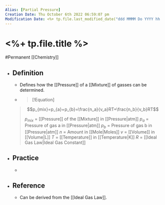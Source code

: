 ```yaml
---
Alias: [Partial Pressure]
Creation Date: Thu October 6th 2022 06:59:07 pm 
Modification Date: <%+ tp.file.last_modified_date("ddd MMMM Do YYYY hh:mm:ss a") %>
---
```

# <%+ tp.file.title %>
#Permanent [[Chemistry]]

- ## Definition
	- Defines how the [[Pressure]] of a [[Mixture]] of gasses can be determined.
	- > [!Equation]
	> $$p_{mix}=p_{a}+p_{b}=\frac{n_a}{v_a}RT+\frac{n_b}{v_b}RT$$
	> 
	> $p_{mix}$ = [[Pressure]] of the [[Mixture]] in [[Pressure|atm]]
	> $p_a$ = Pressure of gas a in [[Pressure|atm]]
	> $p_b$ = Pressure of gas b in [[Pressure|atm]]
	> $n$ = Amount in [[Mole|Moles]]
	> $v$ = [[Volume]] in [[Volume|L]]
	> $T$ = [[Temperature]] in [[Temperature|K]]
	> $R$ = [[Ideal Gas Law|Ideal Gas Constant]]
- ## Practice
	- 
- ## Reference
	- Can be derived from the [[Ideal Gas Law]].